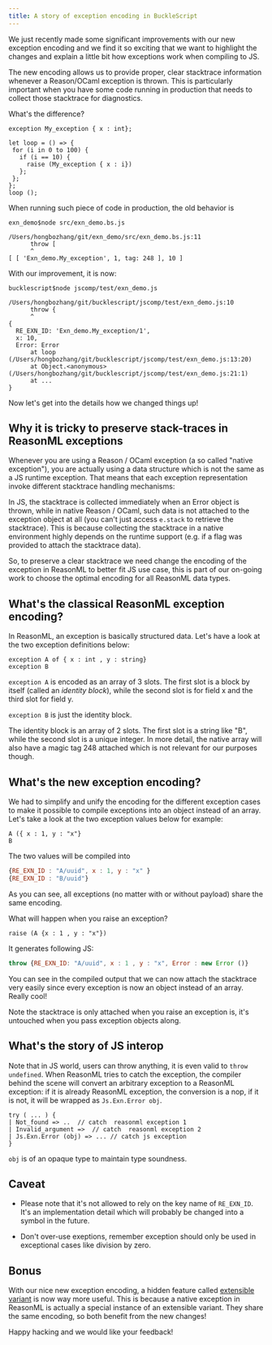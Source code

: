 ```yaml
---
title: A story of exception encoding in BuckleScript
---
```


We just recently made some significant improvements with our new exception encoding and we find it so exciting that we want to highlight the changes and explain a little bit how exceptions work when compiling to JS.

The new encoding allows us to provide proper, clear stacktrace information whenever a Reason/OCaml exception is thrown. This is particularly important when you have some code running in production that needs to collect those stacktrace for diagnostics.

What's the difference? 

```reasonml
exception My_exception { x : int};

let loop = () => {
 for (i in 0 to 100) {
   if (i == 10) {
     raise (My_exception { x : i})
   };
 };
};
loop ();
```
When running such piece of code in production, the old behavior is 

```
exn_demo$node src/exn_demo.bs.js 

/Users/hongbozhang/git/exn_demo/src/exn_demo.bs.js:11
      throw [
      ^
[ [ 'Exn_demo.My_exception', 1, tag: 248 ], 10 ]
```

With our improvement, it is now:
```
bucklescript$node jscomp/test/exn_demo.js

/Users/hongbozhang/git/bucklescript/jscomp/test/exn_demo.js:10
      throw {
      ^
{
  RE_EXN_ID: 'Exn_demo.My_exception/1',
  x: 10,
  Error: Error
      at loop (/Users/hongbozhang/git/bucklescript/jscomp/test/exn_demo.js:13:20)
      at Object.<anonymous> (/Users/hongbozhang/git/bucklescript/jscomp/test/exn_demo.js:21:1)
      at ...
}
```

 
Now let's get into the details how we changed things up!

## Why it is tricky to preserve stack-traces in ReasonML exceptions

Whenever you are using a Reason / OCaml exception (a so called "native exception"), you are actually using a data structure which is not the same as a JS runtime exception. That means that each exception representation invoke different stacktrace handling mechanisms:

In JS, the stacktrace is collected immediately when an Error object is thrown, while in native Reason / OCaml, such data is not attached to the exception object at all (you can't just access `e.stack` to retrieve the stacktrace). This is because collecting the stacktrace in a native environment highly depends on the runtime support (e.g. if a flag was provided to attach the stacktrace data).

So, to preserve a clear stacktrace we need change the encoding of the exception in ReasonML to better fit JS use case, this is part of our on-going work to choose the optimal encoding for all ReasonML data types.

## What's the classical ReasonML exception encoding?

In ReasonML, an exception is basically structured data. Let's have a look at the two exception definitions below:

```reasonml
exception A of { x : int , y : string}
exception B
```

`exception A` is encoded as an array of 3 slots. The first slot is a block by itself (called an *identity block*), while the second slot is for field x and the third slot for field y.

`exception B` is just the identity block.

The identity block is an array of 2 slots. The first slot is a string like "B", while the second slot is a unique integer. 
In more detail, the native array will also have a magic tag 248 attached which is not relevant for our purposes though.

## What's the new exception encoding?

We had to simplify and unify the encoding for the different exception cases to make it possible to compile exceptions into an object instead of an array. Let's take a look at the two exception values below for example:

```reasonml
A ({ x : 1, y : "x"}
B
```

The two values will be compiled into

```js
{RE_EXN_ID : "A/uuid", x : 1, y : "x" }
{RE_EXN_ID : "B/uuid"}
```
As you can see, all exceptions (no matter with or without payload) share the same encoding.

What will happen when you raise an exception?

```reasonml
raise (A {x : 1 , y : "x"})
````

It generates following JS:

```js
throw {RE_EXN_ID: "A/uuid", x : 1 , y : "x", Error : new Error ()}
```

You can see in the compiled output that we can now attach the stacktrace very easily since every exception is now an object instead of an array. Really cool!

Note the stacktrace is only attached when you raise an exception is, it's untouched when you pass exception objects along. 

## What's the story of JS interop

Note that in JS world, users can throw anything, it is even valid to `throw undefined`. When ReasonML tries to catch the exception, the compiler behind the scene will convert an arbitrary exception to a ReasonML exception: if it is already ReasonML exception, the conversion is a nop, if it is not, it will be wrapped as `Js.Exn.Error obj`.

```reasonml
try ( ... ) {
| Not_found => ..  // catch  reasonml exception 1 
| Invalid_argument =>  // catch  reasonml exception 2
| Js.Exn.Error (obj) => ... // catch js exception
}
```

`obj` is of an opaque type to maintain type soundness.

## Caveat

- Please note that it's not allowed to rely on the key name of `RE_EXN_ID`. It's an implementation detail which will probably be changed into a symbol in the future.

- Don't over-use exeptions, remember exception should only be used in exceptional cases like division by zero.

## Bonus

With our nice new exception encoding, a hidden feature called [extensible variant](https://caml.inria.fr/pub/docs/manual-ocaml/extensiblevariants.html) is now way more useful. This  is because a native exception in ReasonML is actually a special instance of an extensible variant. They share the same encoding, so both benefit from the new changes!

Happy hacking and we would like your feedback!

